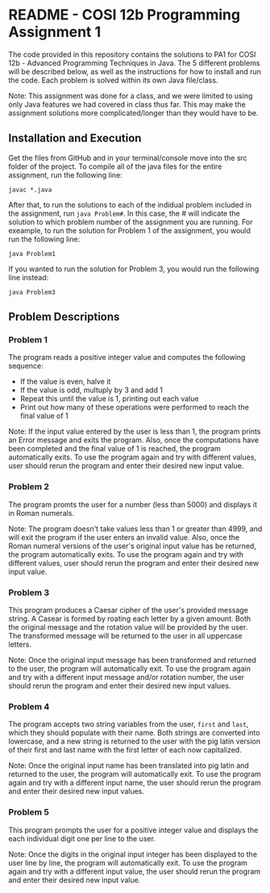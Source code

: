 # README - COSI 12b Programming Assignment 1

The code provided in this repository contains the solutions to PA1 for COSI 12b - Advanced Programming Techniques in Java. The 5 different problems will be described below, as well as the instructions for how to install and run the code. Each problem is solved within its own Java file/class. 

Note: This assignment was done for a class, and we were limited to using only Java features we had covered in class thus far. This may make the assignment solutions more complicated/longer than they would have to be. 


## Installation and Execution 

Get the files from GitHub and in your terminal/console move into the src folder of the project. To compile all of the java files for the entire assignment, run the following line: 

``` javac *.java ```

After that, to run the solutions to each of the indidual problem included in the assignment, run ``` java Problem# ```. In this case, the # will indicate the solution to which problem number of the assignment you are running. For exeample, to run the solution for Problem 1 of the assignment, you would run the following line: 

``` java Problem1 ```

If you wanted to run the solution for Problem 3, you would run the following line instead: 

``` java Problem3 ```

## Problem Descriptions 

### Problem 1

The program reads a positive integer value and computes the following sequence: 

* If the value is even, halve it  
* If the value is odd, multuply by 3 and add 1 
* Repeat this until the value is 1, printing out each value 
* Print out how many of these operations were performed to reach the final value of 1 

Note: If the input value entered by the user is less than 1, the program prints an Error message and exits the program. Also, once the computations have been completed and the final value of 1 is reached, the program automatically exits. To use the program again and try with different values, user should rerun the program and enter their desired new input value. 

### Problem 2 

The program promts the user for a number (less than 5000) and displays it in Roman numerals. 

Note: The program doesn't take values less than 1 or greater than 4999, and will exit the program if the user enters an invalid value. Also, once the Roman numeral versions of the user's original input value has be returned, the program automatically exits. To use the program again and try with different values, user should rerun the program and enter their desired new input value. 

### Problem 3

This program produces a Caesar cipher of the user's provided message string. A Casear is formed by roating each letter by a given amount. Both the original message and the rotation value will be provided by the user. The transformed message will be returned to the user in all uppercase letters. 

Note: Once the original input message has been transformed and returned to the user, the program will automatically exit. To use the program again and try with a different input message and/or rotation number, the user should rerun the program and enter their desired new input values. 

### Problem 4 

The program accepts two string variables from the user, ``` first ``` and ``` last ```, which they should populate with their name. Both strings are converted into lowercase, and a new string is returned to the user with the pig latin version of their first and last name with the first letter of each now capitalized. 

Note: Once the original input name has been translated into pig latin and returned to the user, the program will automatically exit. To use the program again and try with a different input name, the user should rerun the program and enter their desired new input values. 

### Problem 5 

This program prompts the user for a positive integer value and displays the each individual digit one per line to the user. 

Note: Once the digits in the original input integer has been displayed to the user line by line, the program will automatically exit. To use the program again and try with a different input value, the user should rerun the program and enter their desired new input value. 
